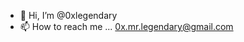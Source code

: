 - 👋 Hi, I’m @0xlegendary
- 📫 How to reach me ... 0x.mr.legendary@gmail.com

<!---
0xlegendary/0xlegendary is a ✨ special ✨ repository because its `README.md` (this file) appears on your GitHub profile.
You can click the Preview link to take a look at your changes.
--->
